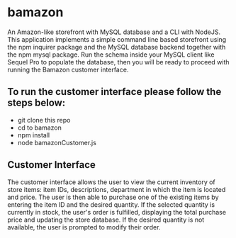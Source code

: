 # bamazon

An Amazon-like storefront with MySQL database and a CLI with NodeJS. This application implements a simple command line based storefront using the npm inquirer package and the MySQL database backend together with the npm mysql package. Run the schema inside your MySQL client like Sequel Pro to populate the database, then you will be ready to proceed with running the Bamazon customer interface.

## To run the customer interface please follow the steps below:

- git clone this repo
- cd to bamazon
- npm install
- node bamazonCustomer.js

## Customer Interface

The customer interface allows the user to view the current inventory of store items: item IDs, descriptions, department in which the item is located and price. The user is then able to purchase one of the existing items by entering the item ID and the desired quantity. If the selected quantity is currently in stock, the user's order is fulfilled, displaying the total purchase price and updating the store database. If the desired quantity is not available, the user is prompted to modify their order.
